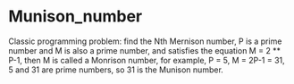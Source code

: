 # Munison_number
Classic programming problem: find the Nth Mernison number, P is a prime number and M is also a prime number, and satisfies the equation M = 2 ** P-1, then M is called a Monrison number, for example, P = 5, M = 2P-1 = 31, 5 and 31 are prime numbers, so 31 is the Munison number.
